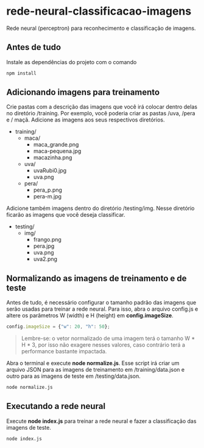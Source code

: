 # rede-neural-classificacao-imagens
Rede neural (perceptron) para reconhecimento e classificação de imagens.

## Antes de tudo
Instale as dependências do projeto com o comando

```javascript
npm install
```

## Adicionando imagens para treinamento
Crie pastas com a descrição das imagens que você irá colocar dentro delas
no diretório /training. Por exemplo, você poderia criar as pastas /uva, /pera e
/ maçã. Adicione as imagens aos seus respectivos diretórios.

* training/
  * maca/
    * maca_grande.png
    * maca-pequena.jpg
    * macazinha.png
  * uva/
    * uvaRubi0.jpg
    * uva.png
  * pera/
    * pera_p.png
    * pera-m.jpg

Adicione também imagens dentro do diretório /testing/img. Nesse diretório ficarão
as imagens que você deseja classificar.

* testing/
  * img/
    * frango.png
    * pera.jpg
    * uva.png
    * uva2.png

## Normalizando as imagens de treinamento e de teste
Antes de tudo, é necessário configurar o tamanho padrão das imagens que serão
usadas para treinar a rede neural. Para isso, abra o arquivo config.js e altere
os parâmetros W (width) e H (height) em **config.imageSize**.

```javascript
config.imageSize = {"w": 20, "h": 50};
```

> Lembre-se: o vetor normalizado de uma imagem terá o tamanho W * H * 3, por isso
não exagere nesses valores, caso contrário terá a performance bastante impactada.

Abra o terminal e execute **node normalize.js**. Esse script irá criar um arquivo
JSON para as imagens de treinamento em /training/data.json e outro para as
imagens de teste em /testing/data.json.

```sh
node normalize.js
```

## Executando a rede neural
Execute  **node index.js** para treinar a rede neural e fazer a classificação
das imagens de teste.

```sh
node index.js
```
